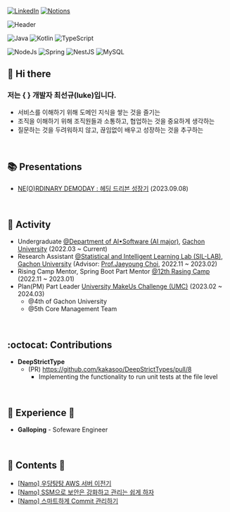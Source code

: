 [![LinkedIn](https://img.shields.io/badge/LinkedIn-0077b5?style=flat-square&logo=linkedin&logoColor=white)](https://www.linkedin.com/in/sunkyu-choi-59466527b/)
[![Notions](https://img.shields.io/badge/PORTFOLIO(Korean)-000000?style=flat-square&logo=Notion&logoColor=white)](https://fascinated-carp-209.notion.site/SunKyu-Choi-s-PORTFOLIO-5acffd634cc6426280b9e8bf2861b0bd?pvs=4)


![Header](https://capsule-render.vercel.app/api?type=waving&height=250&color=gradient&text=Luke&reversal=false&textBg=false&descAlign=21&descAlignY=74&fontAlignY=40&animation=fadeIn)

![Java](https://img.shields.io/badge/%20JAVA%20-FF9A00?style=flat-square&logo=&logoColor=white)
![Kotlin](https://img.shields.io/badge/%20Kotlin%20-7F52FF?style=flat-square&logo=Kotlin&logoColor=white)
![TypeScript](https://img.shields.io/badge/%20TypeScript%20-3178C6?style=flat-square&logo=TypeScript&logoColor=white)


![NodeJs](https://img.shields.io/badge/NodeJs-5FA04E?style=flat-square&logo=nodedotjs&logoColor=white)
![Spring](https://img.shields.io/badge/Spring-6DB33F?style=flat-square&logo=Spring&logoColor=white)
![NestJS](https://img.shields.io/badge/NestJs-E0234E?style=flat-square&logo=nestjs&logoColor=white)
![MySQL](https://img.shields.io/badge/MySQL-4479A1?style=flat-square&logo=MySQL&logoColor=white)



## 👋 Hi there

### 저는 { } 개발자 최선규(luke)입니다.
- 서비스를 이해하기 위해 도메인 지식을 쌓는 것을 즐기는
- 조직을 이해하기 위해 조직원들과 소통하고, 협업하는 것을 중요하게 생각하는
- 질문하는 것을 두려워하지 않고, 끊임없이 배우고 성장하는 것을 추구하는

</br>

## 📚 Presentations

- [NE(O)RDINARY DEMODAY : 헤딩 드리븐 성장기](https://demoday.neordinary.co.kr/) (2023.09.08)

</br>

## 📌 Activity

- Undergraduate [@Department of AI•Software (AI major)](https://sw.gachon.ac.kr/cms/), [Gachon University](https://www.gachon.ac.kr/kor/index.do) (2022.03 ~ Current)
- Research Assistant [@Statistical and Intelligent Learning Lab (SIL-LAB)](https://sites.google.com/view/jaeyoungchoi/home), [Gachon University](https://www.gachon.ac.kr/kor/index.do) (Advisor: [Prof.Jaeyoung Choi](https://sites.google.com/view/jaeyoungchoi/people/faculty?authuser=0), 2022.11 ~ 2023.02)
- Rising Camp Mentor, Spring Boot Part Mentor [@12th Rasing Camp](https://risingcamp.com/) (2022.11 ~ 2023.01)
- Plan(PM) Part Leader [University MakeUs Challenge (UMC)](https://www.makeus.in/umc) (2023.02 ~ 2024.03)
  - @4th of Gachon University
  - @5th Core Management Team

</br>

## :octocat: Contributions

- **DeepStrictType**
  - (PR) https://github.com/kakasoo/DeepStrictTypes/pull/8
    - Implementing the functionality to run unit tests at the file level

</br>

## 💼 Experience 💼

- **Galloping** - Sofeware Engineer

</br>

## 📄 Contents 📄

- [[Namo] 우당탕탕 AWS 서버 이전기](https://namo-log.vercel.app/server-transfer-on-aws)
- [[Namo] SSM으로 보안은 강화하고 관리는 쉽게 하자](https://namo-log.vercel.app/server-bastion-host-to-ssm)
- [[Namo] 스마트하게 Commit 관리하기](https://namo-log.vercel.app/server-git-commit-convention-with-commitlint)
